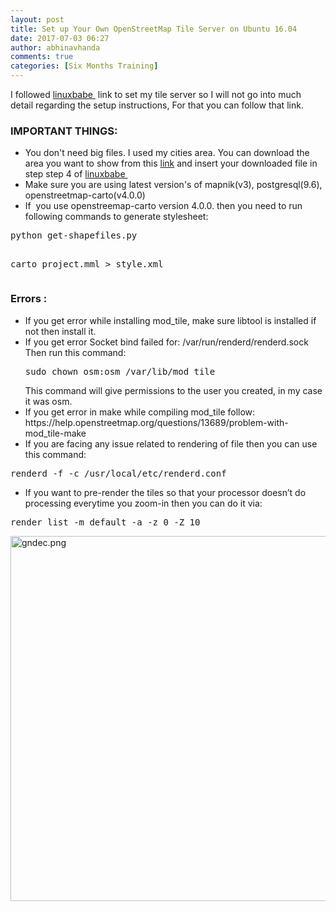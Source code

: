 ```yaml
---
layout: post
title: Set up Your Own OpenStreetMap Tile Server on Ubuntu 16.04
date: 2017-07-03 06:27
author: abhinavhanda
comments: true
categories: [Six Months Training]
---
```

I followed <a href="https://www.linuxbabe.com/linux-server/openstreetmap-tile-server-ubuntu-16-04" target="_blank" rel="noopener">linuxbabe </a> link to set my tile server so I will not go into much detail regarding the setup instructions, For that you can follow that link.
<h3><strong>IMPORTANT THINGS:</strong></h3>
<ul>
	<li>You don't need big files. I used my cities area. You can download the area you want to show from this <a href="https://extract.bbbike.org/">link</a> and insert your downloaded file in step step 4 of <a href="https://www.linuxbabe.com/linux-server/openstreetmap-tile-server-ubuntu-16-04" target="_blank" rel="noopener">linuxbabe </a></li>
	<li>Make sure you are using latest version's of mapnik(v3), postgresql(9.6), openstreetmap-carto(v4.0.0)</li>
	<li>If  you use openstreemap-carto version 4.0.0. then you need to run following commands to generate stylesheet:</li>
</ul>
<pre>python get-shapefiles.py

carto project.mml &gt; style.xml</pre>
<h3>Errors :</h3>
<ul>
	<li>If you get error while installing mod_tile, make sure libtool is installed if not then install it.</li>
	<li>If you get error Socket bind failed for: /var/run/renderd/renderd.sock Then run this command:
<pre>sudo chown osm:osm /var/lib/mod_tile</pre>
This command will give permissions to the user you created, in my case it was osm.</li>
	<li>If you get error in make while compiling mod_tile follow:  https://help.openstreetmap.org/questions/13689/problem-with-mod_tile-make</li>
	<li>If you are facing any issue related to rendering of file then you can use this command:</li>
</ul>
<pre>renderd -f -c /usr/local/etc/renderd.conf</pre>
<ul>
	<li>If you want to pre-render the tiles so that your processor doesn’t do processing everytime you zoom-in then you can do it via:</li>
</ul>
<pre>render_list -m default -a -z 0 -Z 10</pre>
<img class="alignnone size-full wp-image-352" src="https://abhinavhanda.files.wordpress.com/2017/07/gndec.png" alt="gndec.png" width="1291" height="584" />
